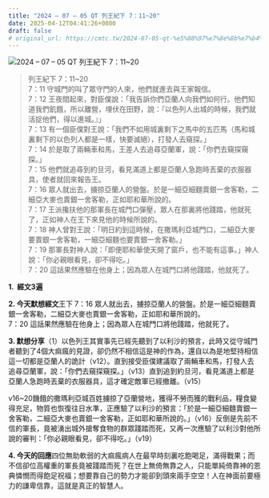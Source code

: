 ```yaml
---
title: "2024 – 07 – 05 QT 列王紀下 7：11~20"
date: 2025-04-12T04:41:26+0800
draft: false
# original_url: https://cmtc.tw/2024-07-05-qt-%e5%88%97%e7%8e%8b%e7%b4%80%e4%b8%8b-7%ef%bc%9a1120
---
```


![2024 – 07 – 05 QT 列王紀下 7：11\~20](/images/qt.jpg  "2024 – 07 – 05 QT 列王紀下 7：11\~20")

> 列王紀下 7：11\~20  
> 7：11 守城門的叫了眾守門的人來，他們就進去與王家報信。  
> 7：12 王夜間起來，對臣僕說：「我告訴你們亞蘭人向我們如何行。他們知道我們飢餓，所以離營，埋伏在田野，說：『以色列人出城的時候，我們就活捉他們，得以進城。』」  
> 7：13 有一個臣僕對王說：「我們不如用城裏剩下之馬中的五匹馬（馬和城裏剩下的以色列人都是一樣，快要滅絕），打發人去窺探。」  
> 7：14 於是取了兩輛車和馬，王差人去追尋亞蘭軍，說：「你們去窺探窺探。」  
> 7：15 他們就追尋到約旦河，看見滿道上都是亞蘭人急跑時丟棄的衣服器具，使者就回來報告王。  
> 7：16 眾人就出去，擄掠亞蘭人的營盤。於是一細亞細麵賣銀一舍客勒，二細亞大麥也賣銀一舍客勒，正如耶和華所說的。  
> 7：17 王派攙扶他的那軍長在城門口彈壓，眾人在那裏將他踐踏，他就死了，正如神人在王下來見他的時候所說的。  
> 7：18 神人曾對王說：「明日約到這時候，在撒瑪利亞城門口，二細亞大麥要賣銀一舍客勒，一細亞細麵也要賣銀一舍客勒。」  
> 7：19 那軍長對神人說：「即便耶和華使天開了窗戶，也不能有這事。」神人說：「你必親眼看見，卻不得吃。」  
> 7：20 這話果然應驗在他身上；因為眾人在城門口將他踐踏，他就死了。

**1.  經文3遍**

**2. 今天默想經文**王下 7：16 眾人就出去，擄掠亞蘭人的營盤。於是一細亞細麵賣銀一舍客勒，二細亞大麥也賣銀一舍客勒，正如耶和華所說的。  
7：20 這話果然應驗在他身上；因為眾人在城門口將他踐踏，他就死了。

**3. 默想分享**（1）以色列王其實事先已經先聽到了以利沙的預言，此時又從守城門者聽到了4個大痲瘋的見證，卻仍然不相信這是神的作為，還自以為是地堅持相信這一切都是亞蘭人的詭計（v12）。直到接受臣僕建議取了兩輛車和馬，打發人去追尋亞蘭軍，說：「你們去窺探窺探。」（v13）直到追到約旦河，看見滿道上都是亞蘭人急跑時丟棄的衣服器具，這才確定敵軍已經撤離。（v15）

v16\~20饑餓的撒瑪利亞城百姓擄掠了亞蘭營地，獲得不勞而獲的戰利品，糧食變得充足，物質也恢復往日水準，正應驗了以利沙的預言：「於是一細亞細麵賣銀一舍客勒，二細亞大麥也賣銀一舍客勒，正如耶和華所說的。」（v16）反倒是先前不信的軍長，竟被湧出城外搶奪食物的群眾踐踏而死，又再一次應驗了以利沙對他所說的審判：「你必親眼看見，卻不得吃。」（v19）

**4. 今天的回應**四位無助軟弱的大痲瘋病人在最早時刻裏吃飽喝足，滿得戰果；而不信卻位高權重的軍長竟被踐踏而死？在世上無倚無靠之人，只能單純倚靠神的恩典憐憫而得飽足祝福；想要靠自己的勢力才能卻到頭來兩手空空！人在神面前要極力的謙卑信靠，這就是真正的智慧人。